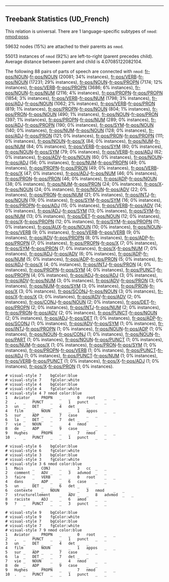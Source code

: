 

--------------------------------------------------------------------------------

## Treebank Statistics (UD_French)

This relation is universal.
There are 1 language-specific subtypes of `nmod`: [nmod:poss]().

59632 nodes (15%) are attached to their parents as `nmod`.

55013 instances of `nmod` (92%) are left-to-right (parent precedes child).
Average distance between parent and child is 4.07085122082104.

The following 88 pairs of parts of speech are connected with `nmod`: [fr-pos/NOUN]()-[fr-pos/NOUN]() (20081; 34% instances), [fr-pos/VERB]()-[fr-pos/NOUN]() (17231; 29% instances), [fr-pos/NOUN]()-[fr-pos/PROPN]() (7174; 12% instances), [fr-pos/VERB]()-[fr-pos/PROPN]() (3686; 6% instances), [fr-pos/NOUN]()-[fr-pos/NUM]() (2116; 4% instances), [fr-pos/PROPN]()-[fr-pos/PROPN]() (1854; 3% instances), [fr-pos/VERB]()-[fr-pos/NUM]() (1798; 3% instances), [fr-pos/ADJ]()-[fr-pos/NOUN]() (1062; 2% instances), [fr-pos/VERB]()-[fr-pos/PRON]() (819; 1% instances), [fr-pos/PROPN]()-[fr-pos/NOUN]() (804; 1% instances), [fr-pos/PRON]()-[fr-pos/NOUN]() (490; 1% instances), [fr-pos/NOUN]()-[fr-pos/PRON]() (397; 1% instances), [fr-pos/PROPN]()-[fr-pos/NUM]() (289; 0% instances), [fr-pos/ADJ]()-[fr-pos/PROPN]() (190; 0% instances), [fr-pos/SYM]()-[fr-pos/NOUN]() (140; 0% instances), [fr-pos/NUM]()-[fr-pos/NOUN]() (128; 0% instances), [fr-pos/ADJ]()-[fr-pos/PRON]() (121; 0% instances), [fr-pos/PRON]()-[fr-pos/PROPN]() (111; 0% instances), [fr-pos/NOUN]()-[fr-pos/X]() (84; 0% instances), [fr-pos/NUM]()-[fr-pos/NUM]() (84; 0% instances), [fr-pos/VERB]()-[fr-pos/SYM]() (80; 0% instances), [fr-pos/NOUN]()-[fr-pos/SYM]() (79; 0% instances), [fr-pos/VERB]()-[fr-pos/ADJ]() (62; 0% instances), [fr-pos/ADV]()-[fr-pos/NOUN]() (60; 0% instances), [fr-pos/NOUN]()-[fr-pos/ADJ]() (56; 0% instances), [fr-pos/NUM]()-[fr-pos/PROPN]() (49; 0% instances), [fr-pos/PROPN]()-[fr-pos/PRON]() (49; 0% instances), [fr-pos/VERB]()-[fr-pos/X]() (47; 0% instances), [fr-pos/ADJ]()-[fr-pos/NUM]() (46; 0% instances), [fr-pos/PRON]()-[fr-pos/PRON]() (46; 0% instances), [fr-pos/ADP]()-[fr-pos/NOUN]() (38; 0% instances), [fr-pos/NUM]()-[fr-pos/PRON]() (24; 0% instances), [fr-pos/X]()-[fr-pos/NOUN]() (24; 0% instances), [fr-pos/NOUN]()-[fr-pos/ADV]() (22; 0% instances), [fr-pos/PRON]()-[fr-pos/NUM]() (21; 0% instances), [fr-pos/INTJ]()-[fr-pos/NOUN]() (19; 0% instances), [fr-pos/SYM]()-[fr-pos/SYM]() (16; 0% instances), [fr-pos/PROPN]()-[fr-pos/ADJ]() (15; 0% instances), [fr-pos/VERB]()-[fr-pos/ADV]() (14; 0% instances), [fr-pos/ADJ]()-[fr-pos/SYM]() (13; 0% instances), [fr-pos/SYM]()-[fr-pos/NUM]() (13; 0% instances), [fr-pos/DET]()-[fr-pos/NOUN]() (12; 0% instances), [fr-pos/X]()-[fr-pos/PROPN]() (12; 0% instances), [fr-pos/SYM]()-[fr-pos/PROPN]() (11; 0% instances), [fr-pos/AUX]()-[fr-pos/NOUN]() (10; 0% instances), [fr-pos/NOUN]()-[fr-pos/VERB]() (9; 0% instances), [fr-pos/VERB]()-[fr-pos/VERB]() (9; 0% instances), [fr-pos/ADV]()-[fr-pos/PROPN]() (8; 0% instances), [fr-pos/ADP]()-[fr-pos/PROPN]() (7; 0% instances), [fr-pos/PROPN]()-[fr-pos/X]() (7; 0% instances), [fr-pos/SYM]()-[fr-pos/PRON]() (7; 0% instances), [fr-pos/X]()-[fr-pos/NUM]() (7; 0% instances), [fr-pos/ADJ]()-[fr-pos/ADV]() (6; 0% instances), [fr-pos/ADP]()-[fr-pos/NUM]() (5; 0% instances), [fr-pos/ADP]()-[fr-pos/PRON]() (5; 0% instances), [fr-pos/ADJ]()-[fr-pos/X]() (4; 0% instances), [fr-pos/INTJ]()-[fr-pos/PRON]() (4; 0% instances), [fr-pos/PROPN]()-[fr-pos/SYM]() (4; 0% instances), [fr-pos/PUNCT]()-[fr-pos/PROPN]() (4; 0% instances), [fr-pos/ADJ]()-[fr-pos/ADJ]() (3; 0% instances), [fr-pos/ADV]()-[fr-pos/NUM]() (3; 0% instances), [fr-pos/ADV]()-[fr-pos/PRON]() (3; 0% instances), [fr-pos/NUM]()-[fr-pos/SYM]() (3; 0% instances), [fr-pos/PRON]()-[fr-pos/X]() (3; 0% instances), [fr-pos/SCONJ]()-[fr-pos/NOUN]() (3; 0% instances), [fr-pos/X]()-[fr-pos/X]() (3; 0% instances), [fr-pos/ADV]()-[fr-pos/ADV]() (2; 0% instances), [fr-pos/CONJ]()-[fr-pos/NOUN]() (2; 0% instances), [fr-pos/DET]()-[fr-pos/PROPN]() (2; 0% instances), [fr-pos/INTJ]()-[fr-pos/NUM]() (2; 0% instances), [fr-pos/PRON]()-[fr-pos/ADV]() (2; 0% instances), [fr-pos/PUNCT]()-[fr-pos/NOUN]() (2; 0% instances), [fr-pos/ADJ]()-[fr-pos/DET]() (1; 0% instances), [fr-pos/ADP]()-[fr-pos/SCONJ]() (1; 0% instances), [fr-pos/ADV]()-[fr-pos/SYM]() (1; 0% instances), [fr-pos/INTJ]()-[fr-pos/PROPN]() (1; 0% instances), [fr-pos/NOUN]()-[fr-pos/ADP]() (1; 0% instances), [fr-pos/NOUN]()-[fr-pos/CONJ]() (1; 0% instances), [fr-pos/NOUN]()-[fr-pos/PART]() (1; 0% instances), [fr-pos/NOUN]()-[fr-pos/PUNCT]() (1; 0% instances), [fr-pos/NUM]()-[fr-pos/X]() (1; 0% instances), [fr-pos/PRON]()-[fr-pos/SYM]() (1; 0% instances), [fr-pos/PROPN]()-[fr-pos/VERB]() (1; 0% instances), [fr-pos/PUNCT]()-[fr-pos/ADJ]() (1; 0% instances), [fr-pos/PUNCT]()-[fr-pos/NUM]() (1; 0% instances), [fr-pos/VERB]()-[fr-pos/PUNCT]() (1; 0% instances), [fr-pos/X]()-[fr-pos/ADJ]() (1; 0% instances), [fr-pos/X]()-[fr-pos/PRON]() (1; 0% instances).


~~~ conllu
# visual-style 7	bgColor:blue
# visual-style 7	fgColor:white
# visual-style 4	bgColor:blue
# visual-style 4	fgColor:white
# visual-style 4 7 nmod	color:blue
1	Aviator	_	PROPN	_	_	0	root	_	_
2	,	_	PUNCT	_	_	1	punct	_	_
3	un	_	DET	_	_	4	det	_	_
4	film	_	NOUN	_	_	1	appos	_	_
5	sur	_	ADP	_	_	7	case	_	_
6	la	_	DET	_	_	7	det	_	_
7	vie	_	NOUN	_	_	4	nmod	_	_
8	de	_	ADP	_	_	9	case	_	_
9	Hughes	_	PROPN	_	_	7	nmod	_	_
10	.	_	PUNCT	_	_	1	punct	_	_

~~~


~~~ conllu
# visual-style 6	bgColor:blue
# visual-style 6	fgColor:white
# visual-style 3	bgColor:blue
# visual-style 3	fgColor:white
# visual-style 3 6 nmod	color:blue
1	Mais	_	CONJ	_	_	3	cc	_	_
2	comment	_	ADV	_	_	3	advmod	_	_
3	faire	_	VERB	_	_	0	root	_	_
4	dans	_	ADP	_	_	6	case	_	_
5	un	_	DET	_	_	6	det	_	_
6	contexte	_	NOUN	_	_	3	nmod	_	_
7	structurellement	_	ADV	_	_	8	advmod	_	_
8	raciste	_	ADJ	_	_	6	amod	_	_
9	?	_	PUNCT	_	_	3	punct	_	_

~~~


~~~ conllu
# visual-style 9	bgColor:blue
# visual-style 9	fgColor:white
# visual-style 7	bgColor:blue
# visual-style 7	fgColor:white
# visual-style 7 9 nmod	color:blue
1	Aviator	_	PROPN	_	_	0	root	_	_
2	,	_	PUNCT	_	_	1	punct	_	_
3	un	_	DET	_	_	4	det	_	_
4	film	_	NOUN	_	_	1	appos	_	_
5	sur	_	ADP	_	_	7	case	_	_
6	la	_	DET	_	_	7	det	_	_
7	vie	_	NOUN	_	_	4	nmod	_	_
8	de	_	ADP	_	_	9	case	_	_
9	Hughes	_	PROPN	_	_	7	nmod	_	_
10	.	_	PUNCT	_	_	1	punct	_	_

~~~


